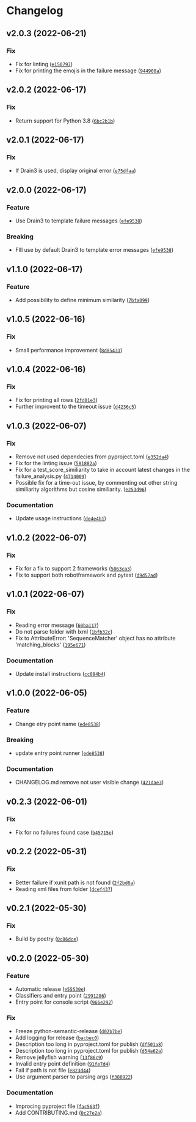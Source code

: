 # Changelog

<!--next-version-placeholder-->

## v2.0.3 (2022-06-21)
### Fix
* Fix for linting ([`e150797`](https://github.com/F-Secure/failures-analysis/commit/e150797f6a8ef107e8805a8c862f47e46b306884))
* Fix for printing the emojis in the failure message ([`944908a`](https://github.com/F-Secure/failures-analysis/commit/944908a125a20a324a7deadd9205415e825db76b))

## v2.0.2 (2022-06-17)
### Fix
* Return support for Python 3.8 ([`6bc2b1b`](https://github.com/F-Secure/failures-analysis/commit/6bc2b1b0f356bfc7fbd3b3c7297f64c4ccbce105))

## v2.0.1 (2022-06-17)
### Fix
* If Drain3 is used, display original error ([`e75dfaa`](https://github.com/F-Secure/failures-analysis/commit/e75dfaac0ee98675b6aabf0708f111625dfc7e3f))

## v2.0.0 (2022-06-17)
### Feature
* Use Drain3 to template failure messages ([`efe9538`](https://github.com/F-Secure/failures-analysis/commit/efe9538f8131d918ab88230737d811907af045cc))

### Breaking
* FIll use by default Drain3 to template error messages  ([`efe9538`](https://github.com/F-Secure/failures-analysis/commit/efe9538f8131d918ab88230737d811907af045cc))

## v1.1.0 (2022-06-17)
### Feature
* Add possibility to define minimum similarity ([`7bfa099`](https://github.com/F-Secure/failures-analysis/commit/7bfa09933188f35c7fe084a328acfabbc05ff009))

## v1.0.5 (2022-06-16)
### Fix
* Small performance improvement ([`8d85431`](https://github.com/F-Secure/failures-analysis/commit/8d854313105cc1e10bc54429d4f6c1acaf4749be))

## v1.0.4 (2022-06-16)
### Fix
* Fix for printing all rows ([`2fd01e3`](https://github.com/F-Secure/failures-analysis/commit/2fd01e3b4c822947b4c2227fdac81d060ce0ca8a))
* Further improvent to the timeout issue ([`d4236c5`](https://github.com/F-Secure/failures-analysis/commit/d4236c5e2ac929511d4eaafeb29a15f6f570b2fd))

## v1.0.3 (2022-06-07)
### Fix
* Remove not used dependecies from pyproject.toml ([`e352da4`](https://github.com/F-Secure/failures-analysis/commit/e352da4b981d3391ce02da901c8665875b95ca06))
* Fix for the linting issue ([`581882a`](https://github.com/F-Secure/failures-analysis/commit/581882a1494235acca661c3910eee70fec4bd292))
* Fix for a test_score_similiarity to take in account latest changes in the failure_analysis.py ([`4714009`](https://github.com/F-Secure/failures-analysis/commit/4714009f17e73390ef6e2d693432ffb715f91e1f))
* Possible fix for a time-out issue, by commenting out other string similiarity algorithms but cosine similiarity. ([`e253d96`](https://github.com/F-Secure/failures-analysis/commit/e253d96e9e82ec9767a4f42dc397bf0edab0469e))

### Documentation
* Update usage instructions ([`de4e4b1`](https://github.com/F-Secure/failures-analysis/commit/de4e4b1e4b8fd197570d9e7888bea0952fff50e3))

## v1.0.2 (2022-06-07)
### Fix
* Fix for a fix to support 2 frameworks ([`5063ca3`](https://github.com/F-Secure/failures-analysis/commit/5063ca3cfd8f38b8dd420fb736ddcd68a5dbe00a))
* Fix to support both robotframework and pytest  ([`d9d57ad`](https://github.com/F-Secure/failures-analysis/commit/d9d57adafaf3663efd322ffdb73e95a774f4467e))

## v1.0.1 (2022-06-07)
### Fix
* Reading error message ([`60ba117`](https://github.com/F-Secure/failures-analysis/commit/60ba117feecde4f8a0dc0f79de17d29843d45609))
* Do not parse folder with lxml ([`1bfb32c`](https://github.com/F-Secure/failures-analysis/commit/1bfb32c4ba62cc011909bf5c24d6f0689882ea01))
* Fix to AttributeError: 'SequenceMatcher' object has no attribute 'matching_blocks'  ([`195e671`](https://github.com/F-Secure/failures-analysis/commit/195e671f0f418ac17b54d3927f98468da8007312))

### Documentation
* Update install instructions ([`cc084b4`](https://github.com/F-Secure/failures-analysis/commit/cc084b4531f02598304e5c3ddeea484ef950efc1))

## v1.0.0 (2022-06-05)
### Feature
* Change etry point name ([`ede8538`](https://github.com/F-Secure/failures-analysis/commit/ede853860eb9628e0f388ea56a7c39d40ff76cf5))

### Breaking
* update entry point runner  ([`ede8538`](https://github.com/F-Secure/failures-analysis/commit/ede853860eb9628e0f388ea56a7c39d40ff76cf5))

### Documentation
* CHANGELOG.md remove not user visible change ([`421dae3`](https://github.com/F-Secure/failures-analysis/commit/421dae301fa28507f006ffc5d6cb5508ebb81bb8))

## v0.2.3 (2022-06-01)
### Fix
* Fix for no failures found case ([`b45715e`](https://github.com/F-Secure/failures-analysis/commit/b45715ea0cbee5b90f3244cbf851482500939b3c))

## v0.2.2 (2022-05-31)
### Fix
* Better failure if xunit path is not found ([`2f2bd6a`](https://github.com/F-Secure/failures-analysis/commit/2f2bd6a761864723d4e4a688e10296f06a4ea83a))
* Reading xml files from folder ([`dcef437`](https://github.com/F-Secure/failures-analysis/commit/dcef43755dac43a11db3c4d8304f5fed2640a7d6))

## v0.2.1 (2022-05-30)
### Fix
* Build by poetry ([`0c86dce`](https://github.com/F-Secure/failures-analysis/commit/0c86dced450c4865469a657502e024637f7e079b))

## v0.2.0 (2022-05-30)
### Feature
* Automatic release ([`e55530e`](https://github.com/F-Secure/failures-analysis/commit/e55530e4877d4de2bc395d61fa6a788ecfa1cd2f))
* Classifiers and entry point ([`2991286`](https://github.com/F-Secure/failures-analysis/commit/2991286a41865b3306907dacce9f4622ceb882a6))
* Entry point for console script ([`966e292`](https://github.com/F-Secure/failures-analysis/commit/966e292c4521001cc37528a73977be902c16248d))

### Fix
* Freeze  python-semantic-release ([`d02b7be`](https://github.com/F-Secure/failures-analysis/commit/d02b7be30191d6cfbaea8c78b5a6bcb557fa14cd))
* Add logging for release ([`bacbec0`](https://github.com/F-Secure/failures-analysis/commit/bacbec09d8a2b8e7d32959c8ff453976f22449a5))
* Description too long in pyproject.toml for publish ([`df501a8`](https://github.com/F-Secure/failures-analysis/commit/df501a8a4b05914819d96003ab3e9638f00c0263))
* Description too long in pyproject.toml for publish ([`d54a62a`](https://github.com/F-Secure/failures-analysis/commit/d54a62ad356aed9293f3f56bf9a791878d028c9b))
* Remove jellyfish warning ([`13f86c9`](https://github.com/F-Secure/failures-analysis/commit/13f86c937645e268aac3096da06b0ec5e1769362))
* Invalid entry point definition ([`91fe7d4`](https://github.com/F-Secure/failures-analysis/commit/91fe7d4a914ad5b2aa9899437632928534fc3974))
* Fail if path is not file ([`e823d44`](https://github.com/F-Secure/failures-analysis/commit/e823d448180bdf46b056463031a605b0eff8f479))
* Use argument parser to parsing args ([`f388922`](https://github.com/F-Secure/failures-analysis/commit/f38892257c9f43e44429f15569e6aebb1a3d1adb))

### Documentation
* Improcing pyproject file ([`fac563f`](https://github.com/F-Secure/failures-analysis/commit/fac563f88d5ca0873b3e96082953106b81cc2742))
* Add CONTRIBUTING.md ([`0c27e2a`](https://github.com/F-Secure/failures-analysis/commit/0c27e2a01060a1ca67b6425982c42a994d532c84))
